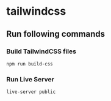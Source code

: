 # tailwindcss
## Run following commands

### Build TailwindCSS files
`npm run build-css`

### Run Live Server
`live-server public`
